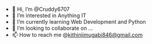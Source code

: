 - 👋 Hi, I’m @Cruddy6707
- 👀 I’m interested in Anything IT
- 🌱 I’m currently learning Web Development and Python
- 💞️ I’m looking to collaborate on ...
- 📫 How to reach me @kithinjimugabi846@gmail.com
<!---
Cruddy6707/Cruddy6707 is a ✨ special ✨ repository because its `README.md` (this file) appears on your GitHub profile.
You can click the Preview link to take a look at your changes.
--->
